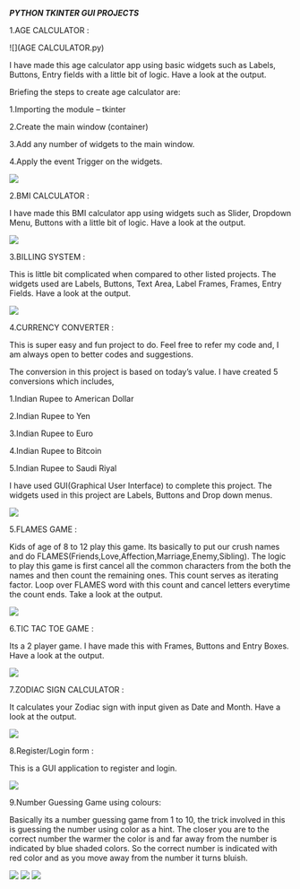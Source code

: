 *****PYTHON TKINTER GUI PROJECTS*****

1.AGE CALCULATOR :

![](AGE CALCULATOR.py)

I have made this age calculator app using basic widgets such as Labels, Buttons, Entry fields with a little bit of logic. Have a look at the output.

Briefing the steps to create age calculator are:

1.Importing the module – tkinter

2.Create the main window (container)

3.Add any number of widgets to the main window.

4.Apply the event Trigger on the widgets.


![](age.jpg)



2.BMI CALCULATOR :

I have made this BMI calculator app using widgets such as Slider, Dropdown Menu, Buttons with a little bit of logic. Have a look at the output.

![](bmi.jpg)

3.BILLING SYSTEM : 

This is little bit complicated when compared to other listed projects. The widgets used are Labels, Buttons, Text Area, Label Frames, Frames, Entry Fields. Have a look at the output.

![](bill.jpg)

4.CURRENCY CONVERTER :

This is super easy and fun project to do. Feel free to refer my code and, I am always open to better codes and suggestions.

The conversion in this project is based on today’s value. I have created 5 conversions which includes,

1.Indian Rupee to American Dollar

2.Indian Rupee to Yen

3.Indian Rupee to Euro

4.Indian Rupee to Bitcoin

5.Indian Rupee to Saudi Riyal

I have used GUI(Graphical User Interface) to complete this project. The widgets used in this project are Labels, Buttons and Drop down menus.


![](currency.jpg)



5.FLAMES GAME : 

Kids of age of 8 to 12 play this game. Its basically to put our crush names and do FLAMES(Friends,Love,Affection,Marriage,Enemy,Sibling). The logic to play this game is first cancel all the common characters from the both the names and then count the remaining ones. This count serves as iterating factor. Loop over FLAMES word with this count and cancel letters everytime the count ends. Take a look at the output.

![](flames.jpg)

6.TIC TAC TOE GAME : 

Its a 2 player game. I have made this with Frames, Buttons and Entry Boxes. Have a look at the output.

![](tic.jpg)

7.ZODIAC SIGN CALCULATOR : 

It calculates your Zodiac sign with input given as Date and Month. Have a look at the output.

![](zodiac-sign.jpg)

8.Register/Login form : 

This is a GUI application to register and login.

![](forms.png)

9.Number Guessing Game using colours:

Basically its a number guessing game from 1 to 10, the trick involved in this is guessing the number using color as a hint. The closer you are to the correct number the warmer
the color is and far away from the number is indicated by blue shaded colors. So the correct number is indicated with red color and as you move away from the number it turns bluish. 

![](color.png)
![](color1.png)
![](color2.png)


